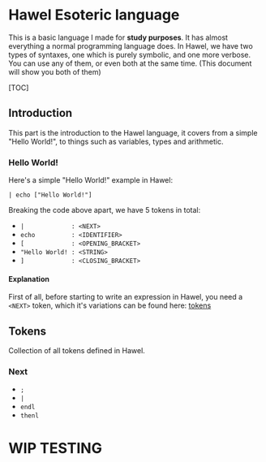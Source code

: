 # Hawel Esoteric language
This is a basic language I made for **study purposes**. It has almost everything a normal programming language does. In Hawel, we have two types of syntaxes, one which is purely symbolic, and one more verbose. You can use any of them, or even both at the same time. (This document will show you both of them)

[TOC]

## Introduction
This part is the introduction to the Hawel language, it covers from a simple "Hello World!", to things such as variables, types and arithmetic.
### Hello World!
Here's a simple "Hello World!" example in Hawel:
```
| echo ["Hello World!"]
```
Breaking the code above apart, we have 5 tokens in total: 
- `|             : <NEXT>`
- `echo          : <IDENTIFIER>`
- `[             : <OPENING_BRACKET>`
- `"Hello World! : <STRING>` 
- `]             : <CLOSING_BRACKET>`

#### Explanation
First of all, before starting to write an expression in Hawel, you need a `<NEXT>` token, which it's variations can be found here: [tokens](#next)

## Tokens
Collection of all tokens defined in Hawel.
### Next
- `;`
- `|`
- `endl`
- `thenl`

# WIP TESTING

